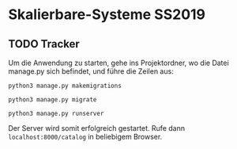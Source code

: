 # Skalierbare-Systeme SS2019
## TODO Tracker

Um die Anwendung zu starten, gehe ins Projektordner, wo die Datei manage.py sich befindet, und führe die Zeilen aus:

```
python3 manage.py makemigrations
```
```
python3 manage.py migrate
```
```
python3 manage.py runserver
```

Der Server wird somit erfolgreich gestartet. Rufe dann `localhost:8000/catalog` in beliebigem Browser. 

